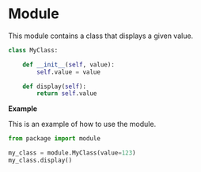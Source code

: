 # Module

This module contains a class that displays a given value.


```python
class MyClass:

    def __init__(self, value):
        self.value = value

    def display(self):
        return self.value
```


**Example**

This is an example of how to use the module.

```python
from package import module

my_class = module.MyClass(value=123)
my_class.display()
```